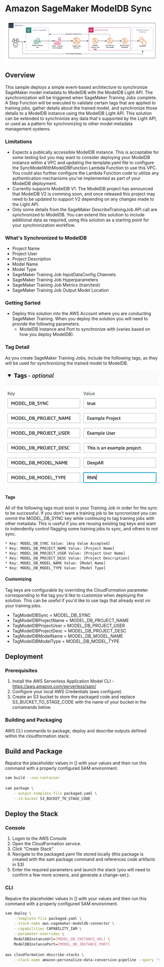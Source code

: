 # Amazon SageMaker ModelDB Sync

![Alt text](docs/diagram.png?raw=true "Diagram")

## Overview

This sample deploys a simple event-based architecture to synchronize SageMaker model metadata to ModelDB with the ModelDB Light API. The synchronization will be triggered when SageMaker Training Jobs complete. A Step Function will be executed to validate certain tags that are applied to training jobs, gather details about the trained model, and synchronize those details to a ModelDB instance using the ModelDB Light API. This solution can be extended to synchronize any data that's supported by the Light API, or used as a pattern for synchronizing to other model metadata management systems.

### Limitations

* Expects a publically accessible ModelDB instance. This is acceptable for some testing but you may want to consider deploying your ModelDB instance within a VPC and updating the template.yaml file to configure the SyncModelWithModelDBFunction Lambda Function to use this VPC. You could also further configure the Lambda Function code to utilize any authentication mechanisms you've implemented as part of your ModelDB deployment.
* Currently supports ModelDB V1. The ModelDB project has announced that ModelDB V2 is comming soon, and once released this project may need to be updated to support V2 depending on any changes made to the Light API.
* Only some details from the SageMaker DescribeTrainingJob API call are synchronized to ModelDB. You can extend this solution to include additional data as required, using this solution as a starting point for your synchronization workflow.

### What's Synchronized to ModelDB

* Project Name
* Project User
* Project Description
* Model Name
* Model Type
* SageMaker Training Job InputDataConfig Channels
* SageMaker Training Job Hyperparameters
* SageMaker Training Job Metrics (train/test)
* SageMaker Training Job Output Model Location

### Getting Sarted
* Deploy this solution into the AWS Account where you are conducting SageMaker Training. When you deploy the solution you will need to provide the following parameters.
    * ModelDB Instance and Port to synchronize with (varies based on how you deploy ModelDB).

### Tag Detail

As you create SageMaker Training Jobs, include the folllowing tags, as they will be used for synchronizing the trained model to ModelDB.

![Alt text](docs/tags.png?raw=true "Tags")

#### Tags

All of the following tags must exist in your Training Job in order for the sync to be successful. If you don't want a training job to be syncronized you can ommit the MODEL_DB_SYNC key while continuing to tag training jobs with other metadata. This is useful if you are reusing existing tag keys and want to indendently control flagging some training jobs to sync, and others to not sync.

    * Key: MODEL_DB_SYNC Value: [Any Value Accepted]
    * Key: MODEL_DB_PROJECT_NAME Value: [Project Name]
    * Key: MODEL_DB_PROJECT_USER Value: [Project User Name]
    * Key: MODEL_DB_PROJECT_DESC Value: [Project Description]
    * Key: MODEL_DB_MODEL_NAME Value: [Model Name]
    * Key: MODEL_DB_MODEL_TYPE Value: [Model Type]

#### Customizing

Tag keys are configurable by overriding the CloudFormation parameter corresponding to the tag you'd like to customize when deploying the solution. This can be useful if you'd like to use tags that already exist on your training jobs. 

* TagModelDBSync = MODEL_DB_SYNC
* TagModelDBProjectName = MODEL_DB_PROJECT_NAME
* TagModelDBProjectUser = MODEL_DB_PROJECT_USER
* TagModelDBProjectDesc = MODEL_DB_PROJECT_DESC
* TagModelDBModelName = MODEL_DB_MODEL_NAME
* TagModelDBModelType = MODEL_DB_MODEL_TYPE

## Deployment

### Prerequisites

1. Install the AWS Serverless Application Model CLI - https://aws.amazon.com/serverless/sam/
2. Configure your local AWS Credentials (aws configure).
3. Create an S3 bucket to store the packaged code and replace S3_BUCKET_TO_STAGE_CODE with the name of your bucket in the comamands below. 

### Building and Packaging

AWS CLI commands to package, deploy and describe outputs defined within the cloudformation stack:

## Build and Package

Repalce the placeholder values in [] with your values and then run this command with a properly configured SAM environment.

```bash
sam build --use-container

sam package \
    --output-template-file packaged.yaml \
    --s3-bucket S3_BUCKET_TO_STAGE_CODE
```

## Deploy the Stack

### Console

1. Logon to the AWS Console
2. Open the CloudFormation service.
3. Click "Create Stack"
4. Navigate to the packaged.yaml file stored locally (this package is created with the sam package command and references code artifacts in S3)
5. Enter the required parameters and launch the stack (you will need to confirm a few more screens, and generate a change-set.).

### CLI

Repalce the placeholder values in [] with your values and then run this command with a properly configured SAM environment.

```bash
sam deploy \
    --template-file packaged.yaml \
    --stack-name aws-sagemaker-modeldb-connector \
    --capabilities CAPABILITY_IAM \
    --parameter-overrides \
    ModelDBInstanceUrl=[MODEL_DB_INSTANCE_URL] \
    ModelDBInstancePort=[MODEL_DB_INSTANCE_PORT]

aws cloudformation describe-stacks \
    --stack-name amazon-personalize-data-conversion-pipeline --query 'Stacks[].Outputs'
```